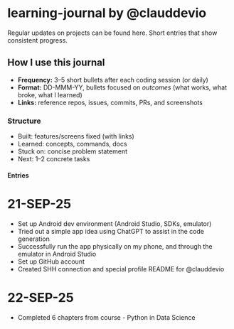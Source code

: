 # learning-journal by @clauddevio
Regular updates on projects can be found here. 
Short entries that show consistent progress. 

## How I use this journal
- **Frequency:** 3–5 short bullets after each coding session (or daily)
- **Format:** DD-MMM-YY, bullets focused on *outcomes* (what works, what broke, what I learned)
- **Links:** reference repos, issues, commits, PRs, and screenshots
### Structure
- Built: features/screens fixed (with links)
- Learned: concepts, commands, docs
- Stuck on: concise problem statement
- Next: 1–2 concrete tasks

#### Entries

# 21-SEP-25
- Set up Android dev environment (Android Studio, SDKs, emulator)
- Tried out a simple app idea using ChatGPT to assist in the code generation
- Successfully run the app physically on my phone, and through the emulator in Android Studio
- Set up GitHub account
- Created SHH connection and special profile README for @clauddevio

# 22-SEP-25
- Completed 6 chapters from course - Python in Data Science
